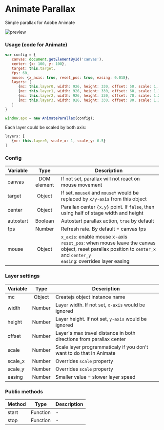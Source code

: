 # Animate Parallax


Simple parallax for Adobe Animate

![preview](https://github.com/tpkn/animate-parallax/raw/master/preview.gif)



### Usage (code for Animate)
```javascript
var config = {
   canvas: document.getElementById('canvas'),
   center: {x: 100, y: 100},
   target: this.target,
   fps: 60,
   mouse: {x_axis: true, reset_pos: true, easing: 0.018},
   layers: [
      {mc: this.layer0, width: 926, height: 330, offset: 50, scale: 1,   easing: 0.2}, 
      {mc: this.layer1, width: 926, height: 330, offset: 60, scale: 1.1, easing: 0.2}, 
      {mc: this.layer2, width: 926, height: 330, offset: 70, scale: 1.2, easing: 0.2}, 
      {mc: this.layer3, width: 926, height: 330, offset: 80, scale: 1.3, easing: 0.2}
   ]
}

window.apx = new AnimateParallax(config);
```

Each layer could be scaled by both axis:
```javascript
layers: [
   {mc: this.layer0, scale_x: 1, scale_y: 0.5}
]
```


### Config
| Variable | Type | Description |
|-------------|:-------------:|-------------|
| canvas | DOM element | If not set, parallax will not react on mouse movement |
| target | Object | If set, `mouseX` and `mouseY` would be replaced by `x/y-axis` from this object |
| center | Object | Parallax center `{x,y}` point. If `false`, then using half of stage width and height |
| autostart | Boolean | Autostart parallax action, `true` by default |
| fps | Number | Refresh rate. By default = canvas fps |
| mouse | Object | `x_axis`: enable mouse x-axis<br />`reset_pos`: when mouse leave the canvas object, reset parallax position to `center_x` and `center_y`<br />`easing`: overrides layer easing |

### Layer settings
| Variable | Type | Description |
|-------------|:-------------:|-------------|
| mc | Object | Createjs object instance name |
| width | Number | Layer width. If not set, `x-axis` would be ignored |
| height | Number | Layer height. If not set, `y-axis` would be ignored |
| offset | Number | Layer's max travel distance in both directions from parallax center |
| scale | Number | Scale layer programmaticaly if you don't want to do that in Animate |
| scale_x | Number | Overrides `scale` property |
| scale_y | Number | Overrides `scale` property |
| easing | Number | Smaller value = slower layer speed |

### Public methods
| Method | Type | Description |
|-------------|:-------------:|-------------|
| start | Function | - |
| stop | Function | - |